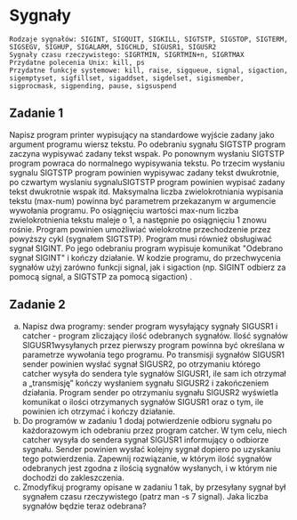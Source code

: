 # Sygnały

```
Rodzaje sygnałów: SIGINT, SIGQUIT, SIGKILL, SIGTSTP, SIGSTOP, SIGTERM, SIGSEGV, SIGHUP, SIGALARM, SIGCHLD, SIGUSR1, SIGUSR2
Sygnały czasu rzeczywistego: SIGRTMIN, SIGRTMIN+n, SIGRTMAX
Przydatne polecenia Unix: kill, ps
Przydatne funkcje systemowe: kill, raise, sigqueue, signal, sigaction, sigemptyset, sigfillset, sigaddset, sigdelset, sigismember, sigprocmask, sigpending, pause, sigsuspend
```

## Zadanie 1

Napisz program printer wypisujący na standardowe wyjście zadany jako argument programu  wiersz tekstu. Po odebraniu sygnału SIGTSTP program zaczyna wypisywać zadany tekst wspak. Po ponownym wysłaniu SIGTSTP program powraca do normalnego wypisywania tekstu. Po trzecim wysłaniu sygnalu SIGTSTP program powinien wypisywac zadany tekst dwukrotnie, po czwartym wyslaniu sygnaluSIGTSTP program powinien wypisać zadany tekst dwukrotnie wspak itd. Maksymalna liczba zwielokrotniania wypisania tekstu (max-num) powinna być parametrem przekazanym w argumencie wywołania programu. Po osiągnięciu wartości max-num liczba zwielokrotnienia tekstu maleje o 1, a następnie po osiągnięciu 1 znowu rośnie. Program powinien umożliwiać wielokrotne przechodzenie przez powyższy cykl (sygnałem SIGTSTP). Program musi również obsługiwać sygnał SIGINT. Po jego odebraniu program wypisuje komunikat "Odebrano sygnał SIGINT" i kończy działanie. W kodzie programu, do przechwycenia sygnałów użyj zarówno funkcji signal, jak i sigaction (np. SIGINT odbierz za pomocą signal, a SIGTSTP za pomocą sigaction) .

## Zadanie 2

<ol type="a">
  <li> Napisz dwa programy: sender program wysyłający sygnały SIGUSR1 i  catcher - program zliczający ilość odebranych sygnałów. Ilość sygnałów SIGUSR1wysyłanych przez pierwszy program powinna być określana w parametrze wywołania tego programu. Po transmisji sygnałów SIGUSR1 sender powinien wysłać sygnał SIGUSR2, po otrzymaniu którego catcher wysyła do sendera tyle sygnałów SIGUSR1, ile sam ich otrzymał a „transmisję” kończy wysłaniem sygnału SIGUSR2 i zakończeniem działania. Program sender po otrzymaniu sygnału SIGUSR2 wyświetla komunikat o ilości otrzymanych sygnałów SIGUSR1 oraz o tym, ile powinien ich otrzymać i kończy działanie.</li> 

  <li> Do programów w zadaniu 1 dodaj potwierdzenie odbioru sygnału po każdorazowym ich odebraniu przez program catcher. W tym celu, niech catcher wysyła do sendera sygnał SIGUSR1 informujący o odbiorze sygnału. Sender powinien wysłać kolejny sygnał dopiero po uzyskaniu tego potwierdzenia. Zapewnij rozwiązanie, w którym ilość sygnałów odebranych jest zgodna z ilością sygnałów wysłanych, i w którym nie dochodzi do zakleszczenia.</li> 

  <li> Zmodyfikuj programy opisane w zadaniu 1 tak, by przesyłany sygnał był sygnałem czasu rzeczywistego (patrz man -s 7 signal). Jaka liczba sygnałów będzie teraz odebrana?</li>
</ol>
